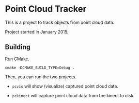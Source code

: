 # Point Cloud Tracker

This is a project to track objects from point cloud data.

Project started in January 2015.

## Building

Run CMake.

    cmake -DCMAKE_BUILD_TYPE=Debug .

Then, you can run the two projects.

* `pcvis` will show (visualize) captured point cloud data.

* `pckinect` will capture point cloud data from the kinect to disk.
